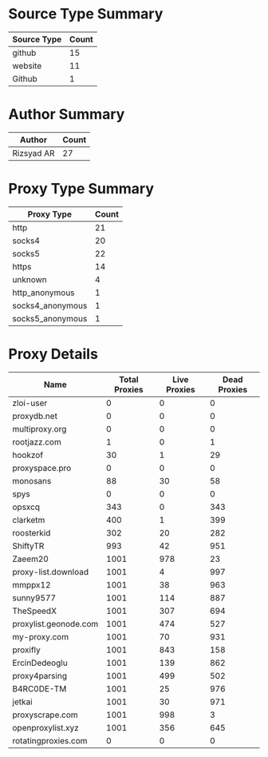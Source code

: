 # Source Type Summary

| Source Type | Count |
|-------------|-------|
| github | 15 |
| website | 11 |
| Github | 1 |


# Author Summary

| Author | Count |
|--------|-------|
| Rizsyad AR | 27 |


# Proxy Type Summary

| Proxy Type | Count |
|------------|-------|
| http | 21 |
| socks4 | 20 |
| socks5 | 22 |
| https | 14 |
| unknown | 4 |
| http_anonymous | 1 |
| socks4_anonymous | 1 |
| socks5_anonymous | 1 |


# Proxy Details

| Name | Total Proxies | Live Proxies | Dead Proxies |
|------|---------------|--------------|---------------|
| zloi-user | 0 | 0 | 0 |
| proxydb.net | 0 | 0 | 0 |
| multiproxy.org | 0 | 0 | 0 |
| rootjazz.com | 1 | 0 | 1 |
| hookzof | 30 | 1 | 29 |
| proxyspace.pro | 0 | 0 | 0 |
| monosans | 88 | 30 | 58 |
| spys | 0 | 0 | 0 |
| opsxcq | 343 | 0 | 343 |
| clarketm | 400 | 1 | 399 |
| roosterkid | 302 | 20 | 282 |
| ShiftyTR | 993 | 42 | 951 |
| Zaeem20 | 1001 | 978 | 23 |
| proxy-list.download | 1001 | 4 | 997 |
| mmppx12 | 1001 | 38 | 963 |
| sunny9577 | 1001 | 114 | 887 |
| TheSpeedX | 1001 | 307 | 694 |
| proxylist.geonode.com | 1001 | 474 | 527 |
| my-proxy.com | 1001 | 70 | 931 |
| proxifly | 1001 | 843 | 158 |
| ErcinDedeoglu | 1001 | 139 | 862 |
| proxy4parsing | 1001 | 499 | 502 |
| B4RC0DE-TM | 1001 | 25 | 976 |
| jetkai | 1001 | 30 | 971 |
| proxyscrape.com | 1001 | 998 | 3 |
| openproxylist.xyz | 1001 | 356 | 645 |
| rotatingproxies.com | 0 | 0 | 0 |
